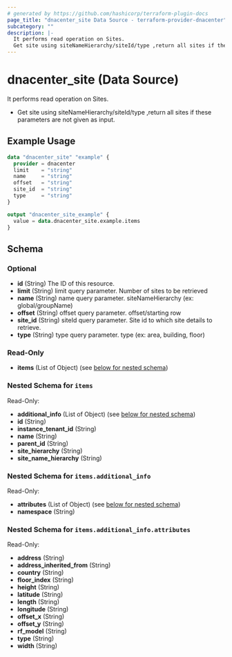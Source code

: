 ```yaml
---
# generated by https://github.com/hashicorp/terraform-plugin-docs
page_title: "dnacenter_site Data Source - terraform-provider-dnacenter"
subcategory: ""
description: |-
  It performs read operation on Sites.
  Get site using siteNameHierarchy/siteId/type ,return all sites if these parameters are not given as input.
---
```


# dnacenter_site (Data Source)

It performs read operation on Sites.

- Get site using siteNameHierarchy/siteId/type ,return all sites if these parameters are not given as input.

## Example Usage

```terraform
data "dnacenter_site" "example" {
  provider = dnacenter
  limit    = "string"
  name     = "string"
  offset   = "string"
  site_id  = "string"
  type     = "string"
}

output "dnacenter_site_example" {
  value = data.dnacenter_site.example.items
}
```

<!-- schema generated by tfplugindocs -->
## Schema

### Optional

- **id** (String) The ID of this resource.
- **limit** (String) limit query parameter. Number of sites to be retrieved
- **name** (String) name query parameter. siteNameHierarchy (ex: global/groupName)
- **offset** (String) offset query parameter. offset/starting row
- **site_id** (String) siteId query parameter. Site id to which site details to retrieve.
- **type** (String) type query parameter. type (ex: area, building, floor)

### Read-Only

- **items** (List of Object) (see [below for nested schema](#nestedatt--items))

<a id="nestedatt--items"></a>
### Nested Schema for `items`

Read-Only:

- **additional_info** (List of Object) (see [below for nested schema](#nestedobjatt--items--additional_info))
- **id** (String)
- **instance_tenant_id** (String)
- **name** (String)
- **parent_id** (String)
- **site_hierarchy** (String)
- **site_name_hierarchy** (String)

<a id="nestedobjatt--items--additional_info"></a>
### Nested Schema for `items.additional_info`

Read-Only:

- **attributes** (List of Object) (see [below for nested schema](#nestedobjatt--items--additional_info--attributes))
- **namespace** (String)

<a id="nestedobjatt--items--additional_info--attributes"></a>
### Nested Schema for `items.additional_info.attributes`

Read-Only:

- **address** (String)
- **address_inherited_from** (String)
- **country** (String)
- **floor_index** (String)
- **height** (String)
- **latitude** (String)
- **length** (String)
- **longitude** (String)
- **offset_x** (String)
- **offset_y** (String)
- **rf_model** (String)
- **type** (String)
- **width** (String)



